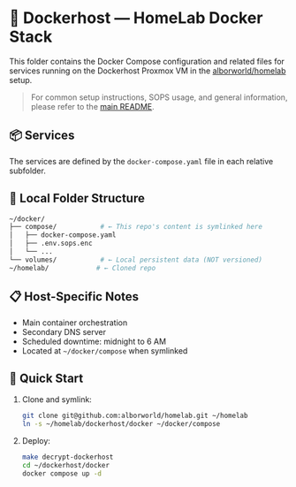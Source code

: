 # 🧪 Dockerhost — HomeLab Docker Stack

This folder contains the Docker Compose configuration and related files for services running on the Dockerhost Proxmox VM in the [alborworld/homelab](https://github.com/alborworld/homelab) setup.

> For common setup instructions, SOPS usage, and general information, please refer to the [main README](../README.md).

## 📦 Services

The services are defined by the `docker-compose.yaml` file in each relative subfolder.

## 📂 Local Folder Structure

```bash
~/docker/
├── compose/           # ← This repo's content is symlinked here
│   ├── docker-compose.yaml
│   ├── .env.sops.enc
│   └── ...
└── volumes/           # ← Local persistent data (NOT versioned)
~/homelab/            # ← Cloned repo
```

## 📋 Host-Specific Notes

- Main container orchestration
- Secondary DNS server
- Scheduled downtime: midnight to 6 AM
- Located at `~/docker/compose` when symlinked

## 🚀 Quick Start

1. Clone and symlink:
   ```bash
   git clone git@github.com:alborworld/homelab.git ~/homelab
   ln -s ~/homelab/dockerhost/docker ~/docker/compose
   ```

2. Deploy:
   ```bash
   make decrypt-dockerhost
   cd ~/dockerhost/docker
   docker compose up -d
   ```
